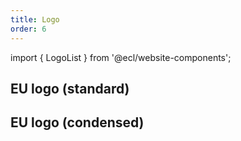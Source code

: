 ```yaml
---
title: Logo
order: 6
---
```


import { LogoList } from '@ecl/website-components';

## EU logo (standard)

<LogoList system="eu" set="standard" />

## EU logo (condensed)

<LogoList system="eu" set="condensed" />
